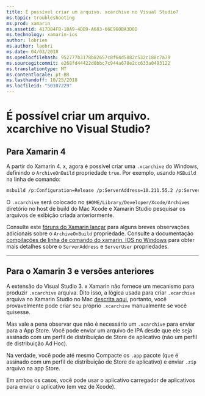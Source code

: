 ```yaml
---
title: É possível criar um arquivo. xcarchive no Visual Studio?
ms.topic: troubleshooting
ms.prod: xamarin
ms.assetid: 417D84FB-1BA9-4DB9-A683-66E960BA3D0D
ms.technology: xamarin-ios
author: lobrien
ms.author: laobri
ms.date: 04/03/2018
ms.openlocfilehash: 952777b3178b82657c8f64d5882c532c188c7a79
ms.sourcegitcommit: e268fd44422d0bbc7c944a678e2cc633a0493122
ms.translationtype: MT
ms.contentlocale: pt-BR
ms.lasthandoff: 10/25/2018
ms.locfileid: "50107229"
---
```

# <a name="is-it-possible-to-create-a-xcarchive-archive-from-visual-studio"></a>É possível criar um arquivo. xcarchive no Visual Studio?

## <a name="for-xamarin-4"></a>Para Xamarin 4

A partir do Xamarin 4. x, agora é possível criar uma `.xcarchive` do Windows, definindo o `ArchiveOnBuild` propriedade `true`. Por exemplo, usando `MSBuild` na linha de comando:

```bash
msbuild /p:Configuration=Release /p:ServerAddress=10.211.55.2 /p:ServerUser=xamUser /p:Platform=iPhone /p:ArchiveOnBuild=true /t:"Build" MyProject.csproj
```

O `.xcarchive` será colocado no `$HOME/Library/Developer/Xcode/Archives` diretório no host de build do Mac Xcode e Xamarin Studio pesquisar os arquivos de exibição criada anteriormente.

Consulte este [fóruns do Xamarin lançar](https://forums.xamarin.com/discussion/comment/156635/#Comment_156635) para alguns breves observações adicionais sobre o `ArchiveOnBuild` propriedade. Consulte a documentação [compilações de linha de comando do xamarin. IOS no Windows](~/ios/get-started/installation/windows/connecting-to-mac/index.md) para obter mais detalhes sobre o `ServerAddress` e `ServerUser` propriedades.

* * *

## <a name="for-xamarin-3-and-earlier"></a>Para o Xamarin 3 e versões anteriores

A extensão do Visual Studio 3. x Xamarin não fornece um mecanismo para produzir `.xcarchive` arquiva. Dito isso, a lógica usada para criar `.xcarchive` arquiva no Xamarin Studio no Mac [descrita aqui](https://bugzilla.xamarin.com/show_bug.cgi?id=35#c5), portanto, você provavelmente pode criar seu próprio `.xcarchive` manualmente se você quisesse.

Mas vale a pena observar que não é necessário um `.xcarchive` para enviar para a App Store. Você pode enviar um arquivo de IPA desde que ele seja assinado com um perfil de distribuição de Store de aplicativo (não um perfil de distribuição Ad Hoc).

Na verdade, você pode até mesmo Compacte os `.app` pacote (que é assinado com um perfil de distribuição de Store de aplicativo) e enviar `.zip` arquivo na app Store.

Em ambos os casos, você pode usar o aplicativo carregador de aplicativos para enviar o aplicativo (em vez de Xcode).

